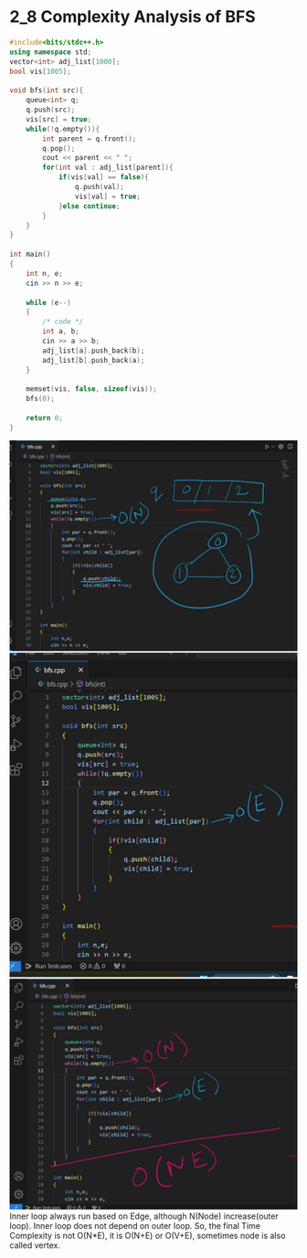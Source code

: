 # 2_8 Complexity Analysis of BFS
```c++
#include<bits/stdc++.h>
using namespace std;
vector<int> adj_list[1000];
bool vis[1005];

void bfs(int src){
    queue<int> q;
    q.push(src);
    vis[src] = true;
    while(!q.empty()){
        int parent = q.front();
        q.pop();
        cout << parent << " ";
        for(int val : adj_list[parent]){
            if(vis[val] == false){
                q.push(val);
                vis[val] = true;
            }else continue;
        }
    }
}

int main()
{
    int n, e;
    cin >> n >> e;

    while (e--)
    {
        /* code */
        int a, b;
        cin >> a >> b;
        adj_list[a].push_back(b);
        adj_list[b].push_back(a);
    }

    memset(vis, false, sizeof(vis));
    bfs(0);
    
    return 0;
}
```
![Time Complexity](assets/image.png)
![Time Complexity](assets/image%20copy.png)
![Time Complexity](assets/image%20copy%202.png)
Inner loop always run based on Edge, although N(Node) increase(outer loop). Inner loop does not depend on outer loop. So, the final Time Complexity is not O(N*E), it is O(N+E) or O(V+E), sometimes node is also called vertex.